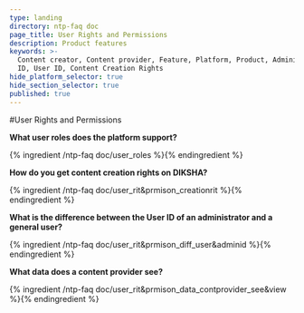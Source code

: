 ```yaml
---
type: landing
directory: ntp-faq doc
page_title: User Rights and Permissions
description: Product features
keywords: >-
  Content creator, Content provider, Feature, Platform, Product, Administrator
  ID, User ID, Content Creation Rights
hide_platform_selector: true
hide_section_selector: true
published: true
---
```

#User Rights and Permissions	

**What user roles does the platform support?**

{% ingredient /ntp-faq doc/user_roles %}{% endingredient %}

**How do you get content creation rights on DIKSHA?**

{% ingredient /ntp-faq doc/user_rit&prmison_creationrit %}{% endingredient %}

**What is the difference between the User ID of an administrator and a general user?**

{% ingredient /ntp-faq doc/user_rit&prmison_diff_user&adminid %}{% endingredient %}

**What data does a content provider see?**

{% ingredient /ntp-faq doc/user_rit&prmison_data_contprovider_see&view %}{% endingredient %}
